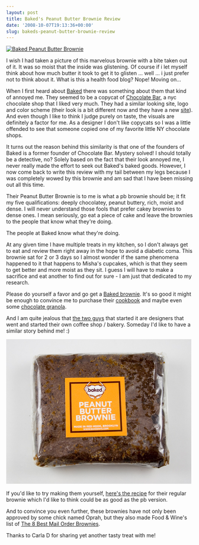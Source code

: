 ```yaml
---
layout: post
title: Baked's Peanut Butter Brownie Review
date: '2008-10-07T19:13:36+00:00'
slug: bakeds-peanut-butter-brownie-review
---
```

<a href="http://www.flickr.com/photos/kstar810/2920057375/"><img src="http://farm4.static.flickr.com/3042/2920057375_029a9e504c.jpg?v=0" alt="Baked Peanut Butter Brownie" /></a>

I wish I had taken a picture of this marvelous brownie with a bite taken out of it. It was so moist that the inside was glistening. Of course if i let myself think about how much butter it took to get it to glisten ... well ... i just prefer not to think about it. What is this a health food blog? Nope! Moving on...

When I first heard about <a href="http://bakednyc.com/">Baked</a> there was something about them that kind of annoyed me. They seemed to be a copycat of <a href="http://www.chocolatebarnyc.com/">Chocolate Bar</a>, a nyc chocolate shop that I liked very much. They had a similar looking site, logo and color scheme (their look is a bit different now and they have a new <a href="http://bakednyc.com/">site</a>). And even though I like to think I judge purely on taste, the visuals are definitely a factor for me. As a designer I don't like copycats so I was a little offended to see that someone copied one of my favorite little NY chocolate shops. 

It turns out the reason behind this similarity is that one of the founders of Baked is a former founder of Chocolate Bar. Mystery solved! I should totally be a detective, no? Solely based on the fact that their look annoyed me, I never really made the effort to seek out Baked's baked goods. However, I now come back to write this review with my tail between my legs because I was completely wowed by this brownie and am sad that I have been missing out all this time.

Their Peanut Butter Brownie is to me is what a pb brownie should be; it fit my five qualifications: deeply chocolatey, peanut buttery, rich, moist and dense. I will never understand those fools that prefer cakey brownies to dense ones. I mean seriously, go eat a piece of cake and leave the brownies to the people that know what they're doing. 

The people at Baked know what they're doing.

At any given time I have multiple treats in my kitchen, so I don't always get to eat and review them right away in the hope to avoid a diabetic coma. This brownie sat for 2 or 3 days so I almost wonder if the same phenomena happened to it that happens to Misha's cupcakes, which is that they seem to get better and more moist as they sit. I guess I will have to make a sacrifice and eat another to find out for sure - I am just that dedicated to my research.

Please do yourself a favor and go get a <a href="http://bakednyc.com/page/cakes-and-treats/brownies/">Baked brownie</a>. It's so good it might be enough to convince me to purchase their <a href="http://bakedshop.com/cookbook.html">cookbook</a> and maybe even some <a href="http://bakedshop.com/granola.html">chocolate granola</a>.

And I am quite jealous that <a href="http://bakednyc.com/page/about">the two guys</a> that started it are designers that went and started their own coffee shop / bakery. Someday I'd like to have a similar story behind me! :)

<a href="http://www.flickr.com/photos/kstar810/2920901978/"><img src='images/uploads/2008/10/img_7714_02.jpg' alt='Baked Peanut Butter Brownie' /></a>

If you'd like to try making them yourself, <a href="http://www.amazon.com/gp/feature.html?ie=UTF8&docId=1000280791">here's the recipe</a> for their regular brownie which I'd like to think could be as good as the pb version. 

And to convince you even further, these brownies have not only been approved by some chick named Oprah, but they also made Food & Wine's list of <a href="http://today.msnbc.msn.com/id/21118854/">The 8 Best Mail Order Brownies</a>.

Thanks to Carla D for sharing yet another tasty treat with me!
